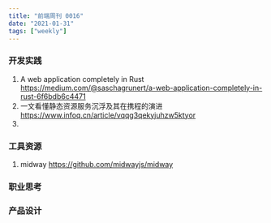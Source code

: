 ```yaml
---
title: "前端周刊 0016"
date: "2021-01-31"
tags: ["weekly"]
---
```

### 开发实践
1. A web application completely in Rust https://medium.com/@saschagrunert/a-web-application-completely-in-rust-6f6bdb6c4471
2. 一文看懂静态资源服务沉浮及其在携程的演进 https://www.infoq.cn/article/vqqg3qekyjuhzw5ktyor
3. 
### 工具资源
1. midway https://github.com/midwayjs/midway

### 职业思考


### 产品设计
